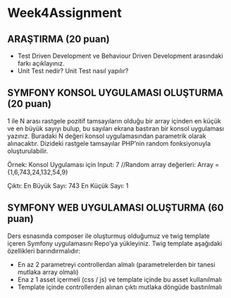 # Week4Assignment

## ARAŞTIRMA (20 puan)
- Test Driven Development ve Behaviour Driven Development arasındaki farkı açıklayınız.
- Unit Test nedir? Unit Test nasıl yapılır?

## SYMFONY KONSOL UYGULAMASI OLUŞTURMA (20 puan)
1 ile N arası rastgele pozitif  tamsayıların olduğu bir array içinden en küçük ve en büyük sayıyı bulup, bu sayıları ekrana bastıran bir konsol uygulaması yazınız. Buradaki N değeri konsol uygulamasından parametrik olarak alınacaktır. Dizideki rastgele tamsayılar PHP’nin random fonksiyonuyla oluşturulabilir.

Örnek: 
Konsol Uygulaması için Input: 7
//Random array değerleri: Array = {1,6,743,24,132,54,9}

Çıktı: 
En Büyük Sayı: 743
En Küçük Sayı: 1

## SYMFONY WEB UYGULAMASI OLUŞTURMA (60 puan)
Ders esnasında composer ile oluşturmuş olduğumuz ve twig template içeren Symfony uygulamasını Repo’ya yükleyiniz. Twig template aşağıdaki özellikleri barındırmalıdır:
- En az 2 parametreyi controllerdan almalı (parametrelerden bir tanesi mutlaka array olmalı)
- Ena z 1 asset içermeli (css / js) ve template içinde bu asset kullanılmalı
- Template içinde controllerden alınan çıktı mutlaka döngüde bastırılmalı

